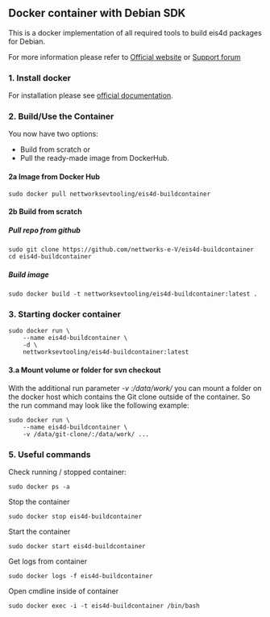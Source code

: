 ## Docker container with Debian SDK
 
This is a docker implementation of all required tools to build eis4d 
packages for Debian.

For more information please refer to [Official website](http://www.eisfair.org/) 
or [Support forum](https://forum.nettworks.org)

### 1. Install docker

For installation please see [official documentation](https://docs.docker.com/install/linux/docker-ce/debian/).

### 2. Build/Use the Container

You now have two options: 
- Build from scratch or 
- Pull the ready-made image from DockerHub. 

#### 2a Image from Docker Hub

```shell
sudo docker pull nettworksevtooling/eis4d-buildcontainer
```

#### 2b Build from scratch

##### Pull repo from github

```shell
sudo git clone https://github.com/nettworks-e-V/eis4d-buildcontainer
cd eis4d-buildcontainer
```

##### Build image

```shell
sudo docker build -t nettworksevtooling/eis4d-buildcontainer:latest .
```

### 3. Starting docker container

```shell
sudo docker run \
    --name eis4d-buildcontainer \
    -d \
    nettworksevtooling/eis4d-buildcontainer:latest
```

#### 3.a Mount volume or folder for svn checkout

With the additional run parameter _-v <host-folder>:/data/work/_ you can mount 
a folder on the docker host which contains the Git clone outside of the
container. So the run command may look like the following example:

```shell
sudo docker run \
    --name eis4d-buildcontainer \
    -v /data/git-clone/:/data/work/ ...
```

### 5. Useful commands

Check running / stopped container:

```shell
sudo docker ps -a
```

Stop the container

```shell
sudo docker stop eis4d-buildcontainer
```

Start the container

```shell
sudo docker start eis4d-buildcontainer
```

Get logs from container

```shell
sudo docker logs -f eis4d-buildcontainer
```

Open cmdline inside of container

```shell
sudo docker exec -i -t eis4d-buildcontainer /bin/bash
```
